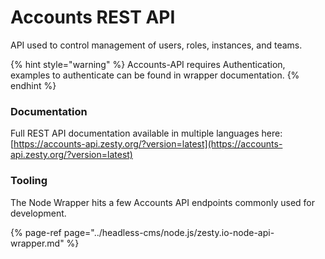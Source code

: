 # Accounts REST API

API used to control management of users, roles, instances, and teams. 

{% hint style="warning" %}
Accounts-API requires Authentication, examples to authenticate can be found in wrapper documentation.
{% endhint %}

### Documentation

Full REST API documentation available in multiple languages here: [https://accounts-api.zesty.org/?version=latest](https://accounts-api.zesty.org/?version=latest)

### Tooling

The Node Wrapper hits a few  Accounts API endpoints commonly used for development.

{% page-ref page="../headless-cms/node.js/zesty.io-node-api-wrapper.md" %}

